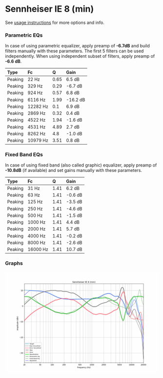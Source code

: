 # Sennheiser IE 8 (min)
See [usage instructions](https://github.com/jaakkopasanen/AutoEq#usage) for more options and info.

### Parametric EQs
In case of using parametric equalizer, apply preamp of **-6.7dB** and build filters manually
with these parameters. The first 5 filters can be used independently.
When using independent subset of filters, apply preamp of **-6.6 dB**.

| Type    | Fc       |    Q | Gain     |
|:--------|:---------|:-----|:---------|
| Peaking | 22 Hz    | 0.65 | 6.5 dB   |
| Peaking | 329 Hz   | 0.29 | -6.7 dB  |
| Peaking | 924 Hz   | 0.57 | 6.8 dB   |
| Peaking | 6116 Hz  | 1.99 | -16.2 dB |
| Peaking | 12282 Hz | 0.1  | 6.9 dB   |
| Peaking | 2869 Hz  | 0.32 | 0.4 dB   |
| Peaking | 4522 Hz  | 1.94 | -1.6 dB  |
| Peaking | 4531 Hz  | 4.89 | 2.7 dB   |
| Peaking | 8262 Hz  | 4.8  | -1.0 dB  |
| Peaking | 10979 Hz | 3.51 | 0.8 dB   |

### Fixed Band EQs
In case of using fixed band (also called graphic) equalizer, apply preamp of **-10.8dB**
(if available) and set gains manually with these parameters.

| Type    | Fc       |    Q | Gain    |
|:--------|:---------|:-----|:--------|
| Peaking | 31 Hz    | 1.41 | 6.2 dB  |
| Peaking | 63 Hz    | 1.41 | -0.6 dB |
| Peaking | 125 Hz   | 1.41 | -3.5 dB |
| Peaking | 250 Hz   | 1.41 | -4.6 dB |
| Peaking | 500 Hz   | 1.41 | -1.5 dB |
| Peaking | 1000 Hz  | 1.41 | 4.4 dB  |
| Peaking | 2000 Hz  | 1.41 | 5.7 dB  |
| Peaking | 4000 Hz  | 1.41 | -0.2 dB |
| Peaking | 8000 Hz  | 1.41 | -2.6 dB |
| Peaking | 16000 Hz | 1.41 | 10.7 dB |

### Graphs
![](./Sennheiser%20IE%208%20(min).png)